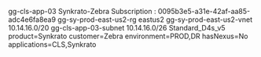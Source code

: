 gg-cls-app-03	Synkrato-Zebra Subscription : 0095b3e5-a31e-42af-aa85-adc4e6fa8ea9	gg-sy-prod-east-us2-rg	eastus2	gg-sy-prod-east-us2-vnet	10.14.16.0/20	gg-cls-app-03-subnet	10.14.16.0/26	Standard_D4s_v5	product=Synkrato customer=Zebra environment=PROD,DR hasNexus=No applications=CLS,Synkrato
